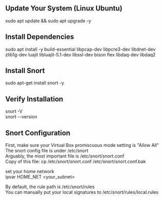## Update Your System (Linux Ubuntu)
sudo apt update && sudo apt upgrade -y

## Install Dependencies
sudo apt install -y build-essential libpcap-dev libpcre3-dev libdnet-dev zlib1g-dev luajit libluajit-5.1-dev libssl-dev bison flex libdaq-dev libdaq2

## Install Snort
sudo apt-get install snort -y

## Verify Installation
snort -V \
snort --version

## Snort Configuration
First, make sure your Virtual Box promiscuous mode setting is "Allow All" \
The snort config file is under /etc/snort \
Arguably, the most important file is /etc/snort/snort.conf \
Copy of this file: cp /etc/snort/snort.conf /etc/snort/snort.conf.bak 

set your home network \
ipvar HOME_NET \<your_subnet\> 

By default, the rule path is /etc/snort/rules \
You can manually put your local signatures to /etc/snort/rules/local.rules 





